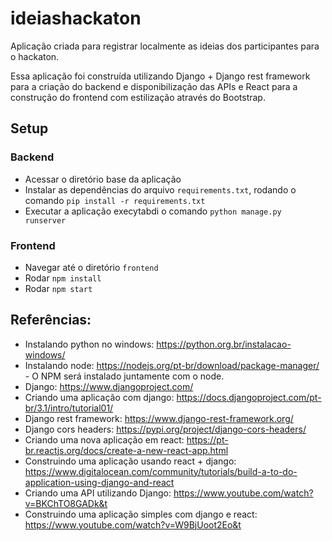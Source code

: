 # ideiashackaton

Aplicação criada para registrar localmente as ideias dos participantes para o hackaton.

Essa aplicação foi construída utilizando Django + Django rest framework para a criação do backend e disponibilização das APIs e React para a construção do frontend com estilização através do Bootstrap.

## Setup

### Backend
- Acessar o diretório base da aplicação
- Instalar as dependências do arquivo `requirements.txt`, rodando o comando `pip install -r requirements.txt`
- Executar a aplicação execytabdi o comando `python manage.py runserver`

### Frontend
- Navegar até o diretório `frontend`
- Rodar `npm install`
- Rodar `npm start`

## Referências:
- Instalando python no windows: https://python.org.br/instalacao-windows/
- Instalando node: https://nodejs.org/pt-br/download/package-manager/ - O NPM será instalado juntamente com o node.
- Django: https://www.djangoproject.com/
- Criando uma aplicação com django:  https://docs.djangoproject.com/pt-br/3.1/intro/tutorial01/
- Django rest framework: https://www.django-rest-framework.org/
- Django cors headers: https://pypi.org/project/django-cors-headers/
- Criando uma nova aplicação em react: https://pt-br.reactjs.org/docs/create-a-new-react-app.html
- Construindo uma aplicação usando react + django: https://www.digitalocean.com/community/tutorials/build-a-to-do-application-using-django-and-react
- Criando uma API utilizando Django: https://www.youtube.com/watch?v=BKChTO8GADk&t
- Construindo uma aplicação simples com django e react: https://www.youtube.com/watch?v=W9BjUoot2Eo&t
